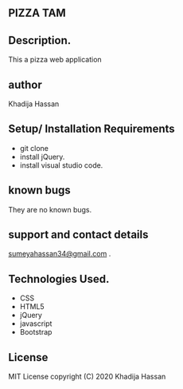 ## PIZZA TAM

## Description.
This a pizza web application
## author
Khadija Hassan

## Setup/ Installation Requirements
* git clone 
* install jQuery.
* install visual studio code.

## known bugs
They are no known bugs.

## support and contact details
sumeyahassan34@gmail.com .

## Technologies Used.
* CSS
* HTML5
* jQuery
* javascript
* Bootstrap
## License
MIT License copyright (C) 2020 Khadija Hassan